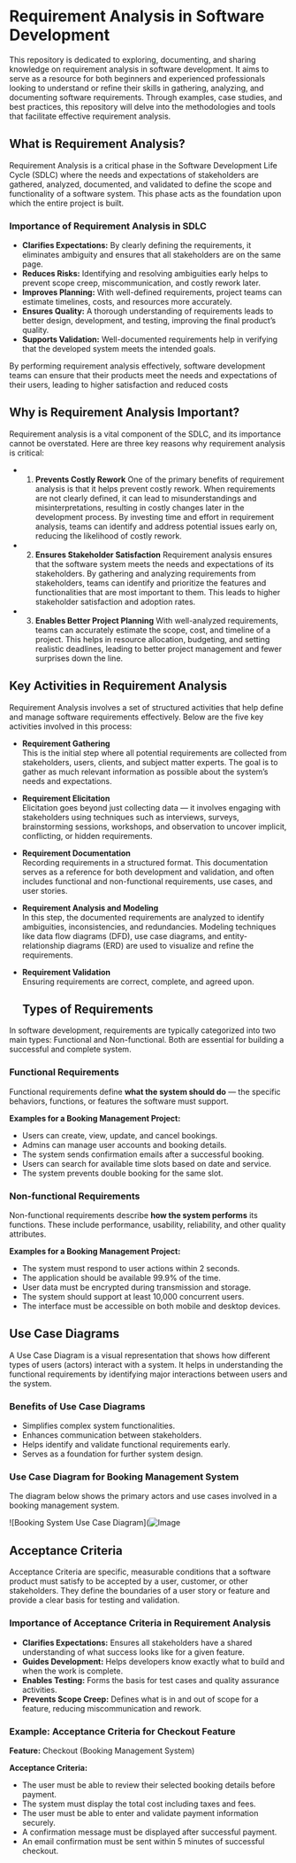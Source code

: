 # Requirement Analysis in Software Development
This repository is dedicated to exploring, documenting, and sharing knowledge on requirement analysis in software development. It aims to serve as a resource for both beginners and experienced professionals looking to understand or refine their skills in gathering, analyzing, and documenting software requirements. Through examples, case studies, and best practices, this repository will delve into the methodologies and tools that facilitate effective requirement analysis.

## What is Requirement Analysis?
Requirement Analysis is a critical phase in the Software Development Life Cycle (SDLC) where the needs and expectations of stakeholders are gathered, analyzed, documented, and validated to define the scope and functionality of a software system. This phase acts as the foundation upon which the entire project is built.

### Importance of Requirement Analysis in SDLC
* **Clarifies Expectations:**  By clearly defining the requirements, it eliminates ambiguity and ensures that all stakeholders are on the same page.
* **Reduces Risks:** Identifying and resolving ambiguities early helps to prevent scope creep, miscommunication, and costly rework later.
* **Improves Planning:** With well-defined requirements, project teams can estimate timelines, costs, and resources more accurately.
* **Ensures Quality:** A thorough understanding of requirements leads to better design, development, and testing, improving the final product’s quality.
* **Supports Validation:** Well-documented requirements help in verifying that the developed system meets the intended goals.

By performing requirement analysis effectively, software development teams can ensure that their products meet the needs and expectations of their users, leading to higher satisfaction and reduced costs


## Why is Requirement Analysis Important?
Requirement analysis is a vital component of the SDLC, and its importance cannot be overstated. Here are three key reasons why requirement analysis is critical:

- 1. **Prevents Costly Rework**
One of the primary benefits of requirement analysis is that it helps prevent costly rework. When requirements are not clearly defined, it can lead to misunderstandings and misinterpretations, resulting in costly changes later in the development process. By investing time and effort in requirement analysis, teams can identify and address potential issues early on, reducing the likelihood of costly rework.

- 2. **Ensures Stakeholder Satisfaction**
Requirement analysis ensures that the software system meets the needs and expectations of its stakeholders. By gathering and analyzing requirements from stakeholders, teams can identify and prioritize the features and functionalities that are most important to them. This leads to higher stakeholder satisfaction and adoption rates.

- 3. **Enables Better Project Planning**
With well-analyzed requirements, teams can accurately estimate the scope, cost, and timeline of a project. This helps in resource allocation, budgeting, and setting realistic deadlines, leading to better project management and fewer surprises down the line.

## Key Activities in Requirement Analysis
Requirement Analysis involves a set of structured activities that help define and manage software requirements effectively. Below are the five key activities involved in this process:

- **Requirement Gathering**  
  This is the initial step where all potential requirements are collected from stakeholders, users, clients, and subject matter experts. The goal is to gather as much relevant information as possible about the system’s needs and expectations.

- **Requirement Elicitation**  
  Elicitation goes beyond just collecting data — it involves engaging with stakeholders using techniques such as interviews, surveys, brainstorming sessions, workshops, and observation to uncover implicit, conflicting, or hidden requirements.

- **Requirement Documentation**  
   Recording requirements in a structured format. This documentation serves as a reference for both development and validation, and often includes functional and non-functional requirements, use cases, and user stories.

- **Requirement Analysis and Modeling**  
  In this step, the documented requirements are analyzed to identify ambiguities, inconsistencies, and redundancies. Modeling techniques like data flow diagrams (DFD), use case diagrams, and entity-relationship diagrams (ERD) are used to visualize and refine the requirements.

- **Requirement Validation**  
  Ensuring requirements are correct, complete, and agreed upon.

  ## Types of Requirements
In software development, requirements are typically categorized into two main types: Functional and Non-functional. Both are essential for building a successful and complete system.

### Functional Requirements
Functional requirements define **what the system should do** — the specific behaviors, functions, or features the software must support.

**Examples for a Booking Management Project:**
- Users can create, view, update, and cancel bookings.
- Admins can manage user accounts and booking details.
- The system sends confirmation emails after a successful booking.
- Users can search for available time slots based on date and service.
- The system prevents double booking for the same slot.

### Non-functional Requirements
Non-functional requirements describe **how the system performs** its functions. These include performance, usability, reliability, and other quality attributes.

**Examples for a Booking Management Project:**
- The system must respond to user actions within 2 seconds.
- The application should be available 99.9% of the time.
- User data must be encrypted during transmission and storage.
- The system should support at least 10,000 concurrent users.
- The interface must be accessible on both mobile and desktop devices.

## Use Case Diagrams
A Use Case Diagram is a visual representation that shows how different types of users (actors) interact with a system. It helps in understanding the functional requirements by identifying major interactions between users and the system.

### Benefits of Use Case Diagrams
- Simplifies complex system functionalities.
- Enhances communication between stakeholders.
- Helps identify and validate functional requirements early.
- Serves as a foundation for further system design.

### Use Case Diagram for Booking Management System
The diagram below shows the primary actors and use cases involved in a booking management system.

![Booking System Use Case Diagram](![Image](![Image](https://github.com/user-attachments/assets/38d95498-2c74-4730-b4cb-39bc42b550cc))

## Acceptance Criteria
Acceptance Criteria are specific, measurable conditions that a software product must satisfy to be accepted by a user, customer, or other stakeholders. They define the boundaries of a user story or feature and provide a clear basis for testing and validation.

### Importance of Acceptance Criteria in Requirement Analysis
- **Clarifies Expectations:** Ensures all stakeholders have a shared understanding of what success looks like for a given feature.
- **Guides Development:** Helps developers know exactly what to build and when the work is complete.
- **Enables Testing:** Forms the basis for test cases and quality assurance activities.
- **Prevents Scope Creep:** Defines what is in and out of scope for a feature, reducing miscommunication and rework.

### Example: Acceptance Criteria for Checkout Feature

**Feature:** Checkout (Booking Management System)

**Acceptance Criteria:**
- The user must be able to review their selected booking details before payment.
- The system must display the total cost including taxes and fees.
- The user must be able to enter and validate payment information securely.
- A confirmation message must be displayed after successful payment.
- An email confirmation must be sent within 5 minutes of successful checkout.










